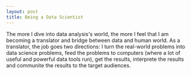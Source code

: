 ```yaml
---
layout: post
title: Being a Data Scientist 
---
```

The more I dive into data analysis's world, the more I feel that I am becoming a translator and bridge between data and human world. As a translator, the job goes two directions: I turn the real-world problems into data science problems, feed the problems to computers (where a lot of useful and powerful data tools run), get the results, interprete the results and communite the results to the target audiences. 


